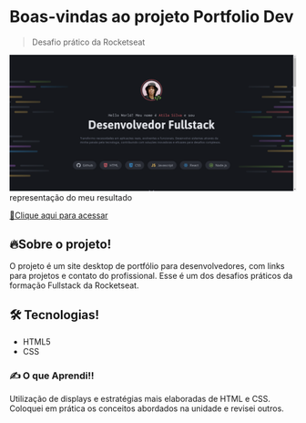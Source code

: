 # Boas-vindas ao projeto Portfolio Dev
> Desafio prático da Rocketseat

![preview](.github/preview.png)
representação do meu resultado

[🔗Clique aqui para acessar](https://atilacsilva.github.io/portfolioDEV) 

## 🔥Sobre o projeto!
O projeto é um site desktop de portfólio para desenvolvedores, com links para projetos e contato do profissional. Esse é um dos desafios práticos da formação Fullstack da Rocketseat.


## 🛠️ Tecnologias!
- HTML5
- CSS


### ✍️ O que Aprendi!!
Utilização de displays e estratégias mais elaboradas de HTML e CSS. Coloquei em prática os conceitos abordados na unidade e revisei outros.